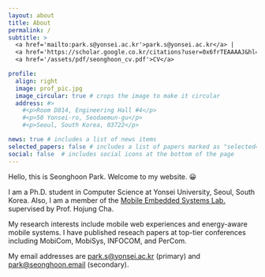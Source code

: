 ```yaml
---
layout: about
title: About
permalink: /
subtitle: >
  <a href='mailto:park.s@yonsei.ac.kr'>park.s@yonsei.ac.kr</a> |
  <a href='https://scholar.google.co.kr/citations?user=0x6frTEAAAAJ&hl=en'>Google Scholar</a> |
  <a href='/assets/pdf/seonghoon_cv.pdf'>CV</a>

profile:
  align: right
  image: prof_pic.jpg
  image_circular: true # crops the image to make it circular
  address: #>
    #<p>Room D814, Engineering Hall #4</p>
    #<p>50 Yonsei-ro, Seodaemun-gu</p>
    #<p>Seoul, South Korea, 03722</p>

news: true # includes a list of news items
selected_papers: false # includes a list of papers marked as "selected={true}"
social: false  # includes social icons at the bottom of the page
---
```


Hello, this is Seonghoon Park. Welcome to my website. 😀

I am a Ph.D. student in Computer Science at Yonsei University, Seoul, South Korea. Also, I am a member of the [Mobile Embedded Systems Lab.](https://mobed.yonsei.ac.kr) supervised by Prof. Hojung Cha.

My research interests include mobile web experiences and energy-aware mobile systems. I have published reseach papers at top-tier conferences including MobiCom, MobiSys, INFOCOM, and PerCom.

My email addresses are [park.s@yonsei.ac.kr](mailto:park.s@yonsei.ac.kr) (primary) and [park@seonghoon.email](mailto:park@seonghoon.email) (secondary).